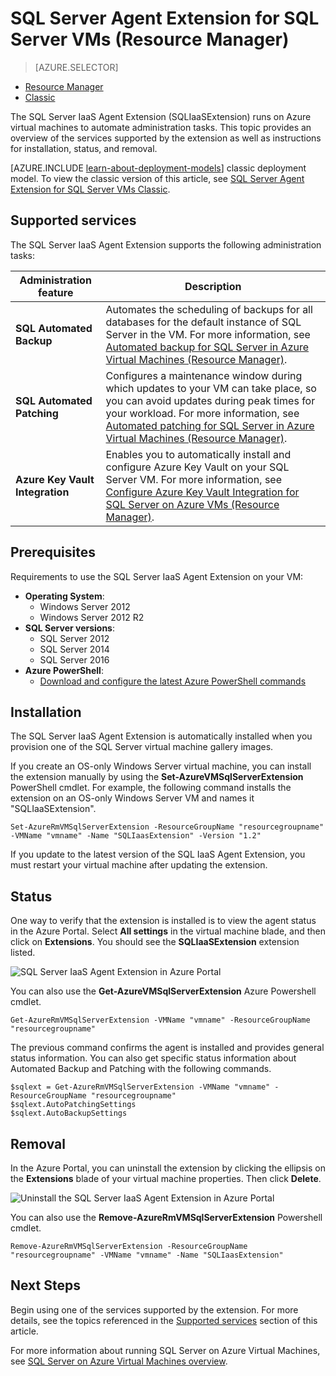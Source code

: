<properties
	pageTitle="SQL Server Agent Extension for SQL Server VMs (Resource Manager) | Microsoft Azure"
	description="This topic describes how to manage the SQL Server agent extension, which automates specific SQL Server administration tasks. These include Automated Backup, Automated Patching, and Azure Key Vault Integration. This topic uses the Resource Manager deployment mode."
	services="virtual-machines-windows"
	documentationCenter=""
	authors="rothja"
	manager="jhubbard"
	editor=""
	tags="azure-resource-manager"/>

<tags
	ms.service="virtual-machines-windows"
	ms.devlang="na"
	ms.topic="article"
	ms.tgt_pltfrm="vm-windows-sql-server"
	ms.workload="infrastructure-services"
	ms.date="05/16/2016"
	ms.author="jroth"/>

# SQL Server Agent Extension for SQL Server VMs (Resource Manager)

> [AZURE.SELECTOR]
- [Resource Manager](virtual-machines-windows-sql-server-agent-extension.md)
- [Classic](virtual-machines-windows-classic-sql-server-agent-extension.md)

The SQL Server IaaS Agent Extension (SQLIaaSExtension) runs on Azure virtual machines to automate administration tasks. This topic provides an overview of the services supported by the extension as well as instructions for installation, status, and removal.

[AZURE.INCLUDE [learn-about-deployment-models](../../includes/learn-about-deployment-models-rm-include.md)] classic deployment model. To view the classic version of this article, see [SQL Server Agent Extension for SQL Server VMs Classic](virtual-machines-windows-classic-sql-server-agent-extension.md).

## Supported services

The SQL Server IaaS Agent Extension supports the following administration tasks:

| Administration feature | Description |
|---------------------|-------------------------------|
| **SQL Automated Backup** | Automates the scheduling of backups for all databases for the default instance of SQL Server in the VM. For more information, see [Automated backup for SQL Server in Azure Virtual Machines (Resource Manager)](virtual-machines-windows-sql-automated-backup.md).|
| **SQL Automated Patching** | Configures a maintenance window during which updates to your VM can take place, so  you can avoid updates during peak times for your workload. For more information, see [Automated patching for SQL Server in Azure Virtual Machines (Resource Manager)](virtual-machines-windows-sql-automated-patching.md).|
| **Azure Key Vault Integration** | Enables you to automatically install and configure Azure Key Vault on your SQL Server VM. For more information, see [Configure Azure Key Vault Integration for SQL Server on Azure VMs (Resource Manager)](virtual-machines-windows-ps-sql-keyvault.md).|

## Prerequisites

Requirements to use the SQL Server IaaS Agent Extension on your VM:

- **Operating System**:
	- Windows Server 2012
	- Windows Server 2012 R2
- **SQL Server versions**:
	- SQL Server 2012
	- SQL Server 2014
	- SQL Server 2016
- **Azure PowerShell**:
	- [Download and configure the latest Azure PowerShell commands](../powershell-install-configure.md)

## Installation

The SQL Server IaaS Agent Extension is automatically installed when you provision one of the SQL Server virtual machine gallery images.

If you create an OS-only Windows Server virtual machine, you can install the extension manually by using the **Set-AzureVMSqlServerExtension** PowerShell cmdlet. For example, the following command installs the extension on an OS-only Windows Server VM and names it "SQLIaaSExtension".

	Set-AzureRmVMSqlServerExtension -ResourceGroupName "resourcegroupname" -VMName "vmname" -Name "SQLIaasExtension" -Version "1.2"

If you update to the latest version of the SQL IaaS Agent Extension, you must restart your virtual machine after updating the extension.

## Status

One way to verify that the extension is installed is to view the agent status in the Azure Portal. Select **All settings** in the virtual machine blade, and then click on **Extensions**. You should see the **SQLIaaSExtension** extension listed.

![SQL Server IaaS Agent Extension in Azure Portal](./media/virtual-machines-windows-sql-server-agent-extension/azure-rm-sql-server-iaas-agent-portal.png)

You can also use the **Get-AzureVMSqlServerExtension** Azure Powershell cmdlet.

	Get-AzureRmVMSqlServerExtension -VMName "vmname" -ResourceGroupName "resourcegroupname"

The previous command confirms the agent is installed and provides general status information. You can also get specific status information about Automated Backup and Patching with the following commands.

	$sqlext = Get-AzureRmVMSqlServerExtension -VMName "vmname" -ResourceGroupName "resourcegroupname"
	$sqlext.AutoPatchingSettings
	$sqlext.AutoBackupSettings

## Removal   

In the Azure Portal, you can uninstall the extension by clicking the ellipsis on the **Extensions** blade of your virtual machine properties. Then click **Delete**.

![Uninstall the SQL Server IaaS Agent Extension in Azure Portal](./media/virtual-machines-windows-sql-server-agent-extension/azure-rm-sql-server-iaas-agent-uninstall.png)

You can also use the **Remove-AzureRmVMSqlServerExtension** Powershell cmdlet.

	Remove-AzureRmVMSqlServerExtension -ResourceGroupName "resourcegroupname" -VMName "vmname" -Name "SQLIaasExtension"

## Next Steps

Begin using one of the services supported by the extension. For more details, see the topics referenced in the [Supported services](#supported-services) section of this article.

For more information about running SQL Server on Azure Virtual Machines, see [SQL Server on Azure Virtual Machines overview](virtual-machines-windows-sql-server-iaas-overview.md).

